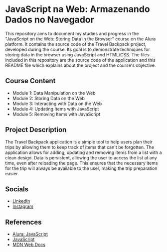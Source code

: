 # JavaScript na Web: Armazenando Dados no Navegador

This repository aims to document my studies and progress in the "JavaScript on the Web: Storing Data in the Browser" course on the Alura platform. It contains the source code of the Travel Backpack project, developed during the course. Its goal is to demonstrate techniques for storing data in the browser using JavaScript and HTML/CSS. The files included in this repository are the source code of the application and this README file which explains about the project and the course's objective.


## Course Content

- Module 1: Data Manipulation on the Web
- Module 2: Storing Data on the Web
- Module 3: Interacting with Data on the Web
- Module 4: Updating Items with JavaScript
- Module 5: Removing Items with JavaScript


## Project Description

The Travel Backpack application is a simple tool to help users plan their trips by allowing them to keep track of items that can't be forgotten. The application allows for adding, updating and removing items from a list with a clean design. Data is persistent, allowing the user to access the list at any time, even after reloading the page. This ensures that the necessary items for the trip will always be available to the user, making the trip preparation easier.

## Socials 
- [LinkedIn](https://www.linkedin.com/feed/) 
- [Instagram](https://www.instagram.com/gabriell_b_j/)

## References
- [Alura: JavaScript](https://cursos.alura.com.br/course/javascript-web-armazenando-dados-navegador/task/101492)
- [JavaScript](https://developer.mozilla.org/en-US/docs/Web/JavaScript) 
- [MDN Web Docs](https://developer.mozilla.org/en-US/) 

